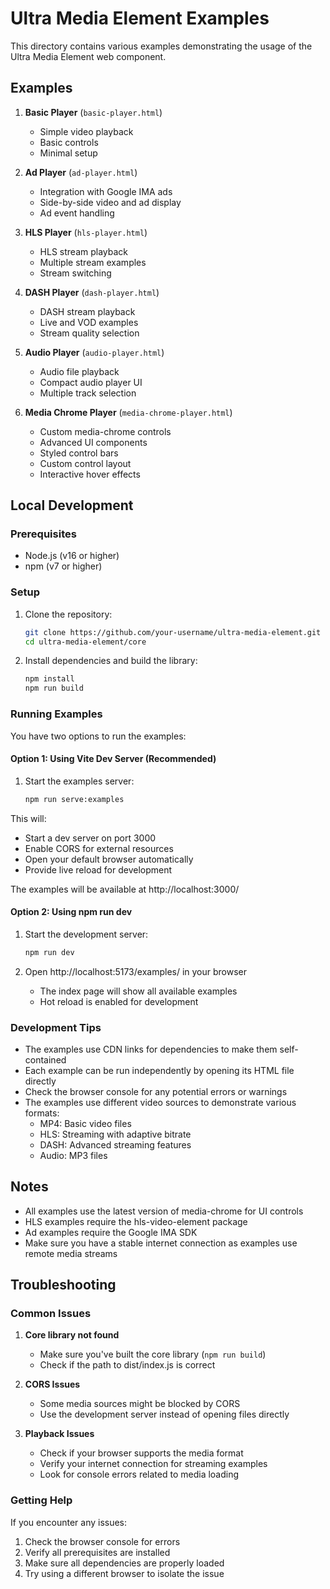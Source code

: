 # Ultra Media Element Examples

This directory contains various examples demonstrating the usage of the Ultra Media Element web component.

## Examples

1. **Basic Player** (`basic-player.html`)
   - Simple video playback
   - Basic controls
   - Minimal setup

2. **Ad Player** (`ad-player.html`)
   - Integration with Google IMA ads
   - Side-by-side video and ad display
   - Ad event handling

3. **HLS Player** (`hls-player.html`)
   - HLS stream playback
   - Multiple stream examples
   - Stream switching

4. **DASH Player** (`dash-player.html`)
   - DASH stream playback
   - Live and VOD examples
   - Stream quality selection

5. **Audio Player** (`audio-player.html`)
   - Audio file playback
   - Compact audio player UI
   - Multiple track selection

6. **Media Chrome Player** (`media-chrome-player.html`)
   - Custom media-chrome controls
   - Advanced UI components
   - Styled control bars
   - Custom control layout
   - Interactive hover effects

## Local Development

### Prerequisites

- Node.js (v16 or higher)
- npm (v7 or higher)

### Setup

1. Clone the repository:
   ```bash
   git clone https://github.com/your-username/ultra-media-element.git
   cd ultra-media-element/core
   ```

2. Install dependencies and build the library:
   ```bash
   npm install
   npm run build
   ```

### Running Examples

You have two options to run the examples:

#### Option 1: Using Vite Dev Server (Recommended)

1. Start the examples server:
   ```bash
   npm run serve:examples
   ```

This will:
- Start a dev server on port 3000
- Enable CORS for external resources
- Open your default browser automatically
- Provide live reload for development

The examples will be available at http://localhost:3000/

#### Option 2: Using npm run dev

1. Start the development server:
   ```bash
   npm run dev
   ```

2. Open http://localhost:5173/examples/ in your browser
   - The index page will show all available examples
   - Hot reload is enabled for development

### Development Tips

- The examples use CDN links for dependencies to make them self-contained
- Each example can be run independently by opening its HTML file directly
- Check the browser console for any potential errors or warnings
- The examples use different video sources to demonstrate various formats:
  - MP4: Basic video files
  - HLS: Streaming with adaptive bitrate
  - DASH: Advanced streaming features
  - Audio: MP3 files

## Notes

- All examples use the latest version of media-chrome for UI controls
- HLS examples require the hls-video-element package
- Ad examples require the Google IMA SDK
- Make sure you have a stable internet connection as examples use remote media streams

## Troubleshooting

### Common Issues

1. **Core library not found**
   - Make sure you've built the core library (`npm run build`)
   - Check if the path to dist/index.js is correct

2. **CORS Issues**
   - Some media sources might be blocked by CORS
   - Use the development server instead of opening files directly

3. **Playback Issues**
   - Check if your browser supports the media format
   - Verify your internet connection for streaming examples
   - Look for console errors related to media loading

### Getting Help

If you encounter any issues:
1. Check the browser console for errors
2. Verify all prerequisites are installed
3. Make sure all dependencies are properly loaded
4. Try using a different browser to isolate the issue 